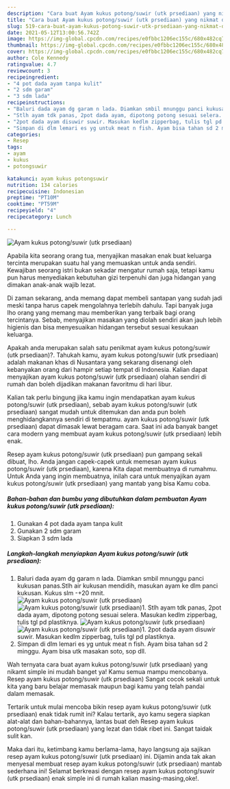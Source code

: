 ```yaml
---
description: "Cara buat Ayam kukus potong/suwir (utk prsediaan) yang nikmat dan Mudah Dibuat"
title: "Cara buat Ayam kukus potong/suwir (utk prsediaan) yang nikmat dan Mudah Dibuat"
slug: 519-cara-buat-ayam-kukus-potong-suwir-utk-prsediaan-yang-nikmat-dan-mudah-dibuat
date: 2021-05-12T13:00:56.742Z
image: https://img-global.cpcdn.com/recipes/e0fbbc1206ec155c/680x482cq70/ayam-kukus-potongsuwir-utk-prsediaan-foto-resep-utama.jpg
thumbnail: https://img-global.cpcdn.com/recipes/e0fbbc1206ec155c/680x482cq70/ayam-kukus-potongsuwir-utk-prsediaan-foto-resep-utama.jpg
cover: https://img-global.cpcdn.com/recipes/e0fbbc1206ec155c/680x482cq70/ayam-kukus-potongsuwir-utk-prsediaan-foto-resep-utama.jpg
author: Cole Kennedy
ratingvalue: 4.7
reviewcount: 3
recipeingredient:
- "4 pot dada ayam tanpa kulit"
- "2 sdm garam"
- "3 sdm lada"
recipeinstructions:
- "Baluri dada ayam dg garam n lada. Diamkan smbil mnunggu panci kukusan panas.Stlh air kukusan mendidih, masukan ayam ke dlm panci kukusan. Kukus slm -+20 mnit."
- "Stlh ayam tdk panas, 2pot dada ayam, dipotong potong sesuai selera. Masukan kedlm zipperbag, tulis tgl pd plastiknya."
- "2pot dada ayam disuwir suwir. Masukan kedlm zipperbag, tulis tgl pd plastiknya."
- "Simpan di dlm lemari es yg untuk meat n fish. Ayam bisa tahan sd 2 minggu. Ayam bisa utk masakan soto, sop dll."
categories:
- Resep
tags:
- ayam
- kukus
- potongsuwir

katakunci: ayam kukus potongsuwir 
nutrition: 134 calories
recipecuisine: Indonesian
preptime: "PT10M"
cooktime: "PT59M"
recipeyield: "4"
recipecategory: Lunch

---
```



![Ayam kukus potong/suwir (utk prsediaan)](https://img-global.cpcdn.com/recipes/e0fbbc1206ec155c/680x482cq70/ayam-kukus-potongsuwir-utk-prsediaan-foto-resep-utama.jpg)

Apabila kita seorang orang tua, menyajikan masakan enak buat keluarga tercinta merupakan suatu hal yang memuaskan untuk anda sendiri. Kewajiban seorang istri bukan sekadar mengatur rumah saja, tetapi kamu pun harus menyediakan kebutuhan gizi terpenuhi dan juga hidangan yang dimakan anak-anak wajib lezat.

Di zaman  sekarang, anda memang dapat membeli santapan yang sudah jadi meski tanpa harus capek mengolahnya terlebih dahulu. Tapi banyak juga lho orang yang memang mau memberikan yang terbaik bagi orang tercintanya. Sebab, menyajikan masakan yang diolah sendiri akan jauh lebih higienis dan bisa menyesuaikan hidangan tersebut sesuai kesukaan keluarga. 



Apakah anda merupakan salah satu penikmat ayam kukus potong/suwir (utk prsediaan)?. Tahukah kamu, ayam kukus potong/suwir (utk prsediaan) adalah makanan khas di Nusantara yang sekarang disenangi oleh kebanyakan orang dari hampir setiap tempat di Indonesia. Kalian dapat menyajikan ayam kukus potong/suwir (utk prsediaan) olahan sendiri di rumah dan boleh dijadikan makanan favoritmu di hari libur.

Kalian tak perlu bingung jika kamu ingin mendapatkan ayam kukus potong/suwir (utk prsediaan), sebab ayam kukus potong/suwir (utk prsediaan) sangat mudah untuk ditemukan dan anda pun boleh menghidangkannya sendiri di tempatmu. ayam kukus potong/suwir (utk prsediaan) dapat dimasak lewat beragam cara. Saat ini ada banyak banget cara modern yang membuat ayam kukus potong/suwir (utk prsediaan) lebih enak.

Resep ayam kukus potong/suwir (utk prsediaan) pun gampang sekali dibuat, lho. Anda jangan capek-capek untuk memesan ayam kukus potong/suwir (utk prsediaan), karena Kita dapat membuatnya di rumahmu. Untuk Anda yang ingin membuatnya, inilah cara untuk menyajikan ayam kukus potong/suwir (utk prsediaan) yang mantab yang bisa Kamu coba.

<!--inarticleads1-->

##### Bahan-bahan dan bumbu yang dibutuhkan dalam pembuatan Ayam kukus potong/suwir (utk prsediaan):

1. Gunakan 4 pot dada ayam tanpa kulit
1. Gunakan 2 sdm garam
1. Siapkan 3 sdm lada




<!--inarticleads2-->

##### Langkah-langkah menyiapkan Ayam kukus potong/suwir (utk prsediaan):

1. Baluri dada ayam dg garam n lada. Diamkan smbil mnunggu panci kukusan panas.Stlh air kukusan mendidih, masukan ayam ke dlm panci kukusan. Kukus slm -+20 mnit.
<img src="https://img-global.cpcdn.com/steps/8d12d2132dc6d065/160x128cq70/ayam-kukus-potongsuwir-utk-prsediaan-langkah-memasak-1-foto.jpg" alt="Ayam kukus potong/suwir (utk prsediaan)"><img src="https://img-global.cpcdn.com/steps/5f9270f2c548f765/160x128cq70/ayam-kukus-potongsuwir-utk-prsediaan-langkah-memasak-1-foto.jpg" alt="Ayam kukus potong/suwir (utk prsediaan)">1. Stlh ayam tdk panas, 2pot dada ayam, dipotong potong sesuai selera. Masukan kedlm zipperbag, tulis tgl pd plastiknya.
<img src="https://img-global.cpcdn.com/steps/04e25a4a1b472630/160x128cq70/ayam-kukus-potongsuwir-utk-prsediaan-langkah-memasak-2-foto.jpg" alt="Ayam kukus potong/suwir (utk prsediaan)"><img src="https://img-global.cpcdn.com/steps/82a50b7e9718a5d5/160x128cq70/ayam-kukus-potongsuwir-utk-prsediaan-langkah-memasak-2-foto.jpg" alt="Ayam kukus potong/suwir (utk prsediaan)">1. 2pot dada ayam disuwir suwir. Masukan kedlm zipperbag, tulis tgl pd plastiknya.
1. Simpan di dlm lemari es yg untuk meat n fish. Ayam bisa tahan sd 2 minggu. Ayam bisa utk masakan soto, sop dll.




Wah ternyata cara buat ayam kukus potong/suwir (utk prsediaan) yang nikamt simple ini mudah banget ya! Kamu semua mampu mencobanya. Resep ayam kukus potong/suwir (utk prsediaan) Sangat cocok sekali untuk kita yang baru belajar memasak maupun bagi kamu yang telah pandai dalam memasak.

Tertarik untuk mulai mencoba bikin resep ayam kukus potong/suwir (utk prsediaan) enak tidak rumit ini? Kalau tertarik, ayo kamu segera siapkan alat-alat dan bahan-bahannya, lantas buat deh Resep ayam kukus potong/suwir (utk prsediaan) yang lezat dan tidak ribet ini. Sangat taidak sulit kan. 

Maka dari itu, ketimbang kamu berlama-lama, hayo langsung aja sajikan resep ayam kukus potong/suwir (utk prsediaan) ini. Dijamin anda tak akan menyesal membuat resep ayam kukus potong/suwir (utk prsediaan) mantab sederhana ini! Selamat berkreasi dengan resep ayam kukus potong/suwir (utk prsediaan) enak simple ini di rumah kalian masing-masing,oke!.

